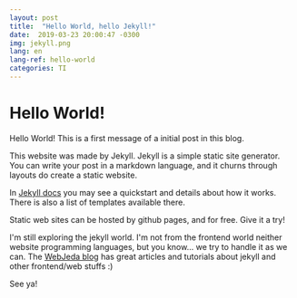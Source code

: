 ```yaml
---
layout: post
title:  "Hello World, hello Jekyll!"
date:  2019-03-23 20:00:47 -0300
img: jekyll.png
lang: en
lang-ref: hello-world
categories: TI
---
```


# Hello World!

Hello World! This is a first message of a initial post in this blog.

This website was made by Jekyll. Jekyll is a simple static site generator. You can write your post in a markdown language, and it churns through layouts do create a static website.

In [Jekyll docs](https://jekyllrb.com/docs/) you may see a quickstart and details about how it works. There is also a list of templates available there.

Static web sites can be hosted by github pages, and for free. Give it a try!

I'm still exploring the jekyll world. I'm not from the frontend world neither website programming languages, but you know... we try to handle it as we can. The [WebJeda blog](https://blog.webjeda.com/) has great articles and tutorials about jekyll and other frontend/web stuffs  :)

See ya!
